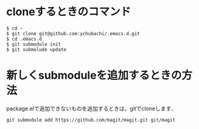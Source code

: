 # cloneするときのコマンド

```shell
$ cd ~
$ git clone git@github.com:ychubachi/.emacs.d.git
$ cd .emacs.d
$ git submodule init
$ git submolude update
```

# 新しくsubmoduleを追加するときの方法

package.elで追加できないものを追加するときは，gitでcloneします．

```shell
git submodule add https://github.com/magit/magit.git git/magit
```

